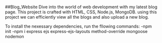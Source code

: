 ##Blog_Website
Dive into the world of web development with my latest blog page.
This project is crafted with HTML, CSS, Node.js, MongoDB. using this project we can efficiently view all the blogs and also upload a new blog.


To install the nexessary dependencies, run the fllowing commands:
-npm  init
-npm i express ejs express-ejs-layouts method-override mongoose nodemon
